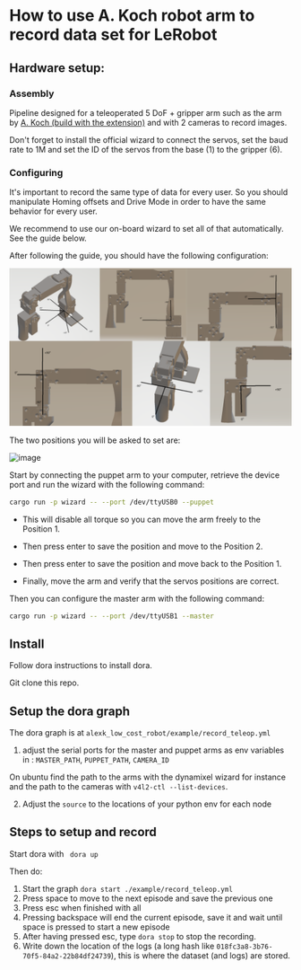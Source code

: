 # How to use A. Koch robot arm to record data set for LeRobot

## Hardware setup:

### Assembly

Pipeline designed for a teleoperated 5 DoF + gripper arm such as the arm by [A. Koch (build with the extension)](https://github.com/AlexanderKoch-Koch/low_cost_robot) and with 2 cameras to record images.

Don't forget to install the official wizard to connect the servos, set the baud rate to 1M and set the ID of the servos from the base (1) to the gripper (6).

### Configuring

It's important to record the same type of data for every user. So you should manipulate Homing offsets and Drive Mode in order
to have the same behavior for every user.

We recommend to use our on-board wizard to set all of that automatically. See the guide below.

After following the guide, you should have the following configuration:

![image](https://github.com/Hennzau/Hennzau/blob/main/assets/Koch_arm_wanted_configuration.png)

The two positions you will be asked to set are:

![image](https://github.com/Hennzau/Hennzau/blob/main/assets/Koch_arm_positions.png)

Start by connecting the puppet arm to your computer, retrieve the device port and run the wizard with the following command:

```bash
cargo run -p wizard -- --port /dev/ttyUSB0 --puppet
```

- This will disable all torque so you can move the arm freely to the Position 1.

- Then press enter to save the position and move to the Position 2.

- Then press enter to save the position and move back to the Position 1.

- Finally, move the arm and verify that the servos positions are correct.

Then you can configure the master arm with the following command:

```bash
cargo run -p wizard -- --port /dev/ttyUSB1 --master
```

## Install

Follow dora instructions to install dora.

Git clone this repo.

## Setup the dora graph

The dora graph is at `alexk_low_cost_robot/example/record_teleop.yml`

1. adjust the serial ports for the master and puppet arms as env variables in : `MASTER_PATH`, `PUPPET_PATH`, `CAMERA_ID`

On ubuntu find the path to the arms with the dynamixel wizard for instance and the path to the cameras with `v4l2-ctl --list-devices`.

2. Adjust the `source` to the locations of your python env for each node

## Steps to setup and record

Start dora with ` dora up`

Then do:
1. Start the graph `dora start ./example/record_teleop.yml`
2. Press space to move to the next episode and save the previous one
3. Press esc when finished with all
4. Pressing backspace will end the current episode, save it and wait until space is pressed to start a new episode
5. After having pressed esc, type `dora stop` to stop the recording.
6. Write down the location of the logs (a long hash like `018fc3a8-3b76-70f5-84a2-22b84df24739`), this is where the dataset (and logs) are stored.
